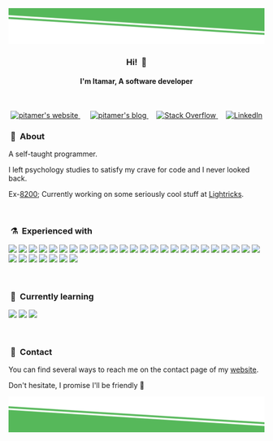 ![alt text](./images/top-decoration.svg)

<h3 align="center">Hi! &nbsp;👋</h3>
<h4 align="center">I'm Itamar, A software developer</h4>

<br/>

<p align="center">

<a href="https://www.itamarga.com">
  <img alt="pitamer's website" height="32" src="https://img.icons8.com/fluent/96/000000/domain.png" />
</a>
&nbsp;&nbsp;&nbsp;&nbsp;
<a href="https://pita.tech">
  <img alt="pitamer's blog" height="32" src="https://img.icons8.com/fluent/96/000000/copybook.png" />
</a>
&nbsp;&nbsp;&nbsp;
<a href="https://stackoverflow.com/users/14070872/pitamer">
  <img alt="Stack Overflow" height="34" src="https://upload.wikimedia.org/wikipedia/commons/e/ef/Stack_Overflow_icon.svg" />
</a>
&nbsp;&nbsp;&nbsp;
<a href="https://www.linkedin.com/in/itamarga/">
  <img alt="LinkedIn" height="34" src="https://img.icons8.com/color/50/000000/linkedin.png" />
</a>

</p>

### &nbsp;💬&nbsp; About

A self-taught programmer.

I left psychology studies to satisfy my crave for code and I never looked back.

Ex-[8200](https://en.wikipedia.org/wiki/Unit_8200); Currently working on some seriously cool stuff at [Lightricks](https://www.lightricks.com/).

<br>

### &nbsp;⚗️&nbsp; Experienced with

<p>

<img src="https://img.shields.io/badge/python-blue.svg?&style=for-the-badge&logo=python&logoColor=white" height="24"/>
<img src="https://img.shields.io/badge/javascript-F7DF1E.svg?&style=for-the-badge&logo=javascript&logoColor=white" height="24"/>
<img src="https://img.shields.io/badge/Typesctipt-3178C6.svg?&style=for-the-badge&logo=typescript&logoColor=white" height="24"/>
<img src="https://img.shields.io/badge/Ruby-CC342D.svg?&style=for-the-badge&logo=ruby&logoColor=white" height="24"/>

<img src="https://img.shields.io/badge/React-11cafb.svg?&style=for-the-badge&logo=react&logoColor=white" height="24"/>
<img src="https://img.shields.io/badge/Redux-764ABC.svg?&style=for-the-badge&logo=redux&logoColor=white" height="24"/>
<img src="https://img.shields.io/badge/MobX-FF9955.svg?&style=for-the-badge&logo=mobx&logoColor=white" height="24"/>
<img src="https://img.shields.io/badge/MUI-0081cb.svg?&style=for-the-badge&logo=mui&logoColor=white" height="25"/>
<img src="https://img.shields.io/badge/React%20Native-11cafb.svg?&style=for-the-badge&logo=react&logoColor=white" height="24"/>

<img src="https://img.shields.io/badge/Vue-41b883.svg?&style=for-the-badge&logo=vue.js&logoColor=white" height="24"/>
<img src="https://img.shields.io/badge/Gridsome-00A672.svg?&style=for-the-badge&logo=gridsome&logoColor=white" height="24"/>

<img src="https://img.shields.io/badge/Svelte-ff3e00.svg?&style=for-the-badge&logo=svelte&logoColor=white" height="24"/>
<img src="https://img.shields.io/badge/Solid-2C4F7C.svg?&style=for-the-badge&logo=solid&logoColor=white" height="24"/>
<img src="https://img.shields.io/badge/Ember-E04E39.svg?&style=for-the-badge&logo=ember.js&logoColor=white" height="24"/>

<img src="https://img.shields.io/badge/Flask-111111.svg?&style=for-the-badge&logo=flask&logoColor=white" height="24"/>
<img src="https://img.shields.io/badge/node.js-026e00.svg?&style=for-the-badge&logo=node.js&logoColor=white" height="24"/>
<img src="https://img.shields.io/badge/Express-388888.svg?&style=for-the-badge&logo=express&logoColor=white" height="24"/>
<img src="https://img.shields.io/badge/Rails-CC0000.svg?&style=for-the-badge&logo=rubyonrails&logoColor=white" height="24"/>

<img src="https://img.shields.io/badge/mongo-10aa50.svg?&style=for-the-badge&logo=mongodb&logoColor=white" height="24"/>
<img src="https://img.shields.io/badge/SQL-aac252.svg?&style=for-the-badge&logo=none&logoColor=white" height="24"/>

<img src="https://img.shields.io/badge/graphql-d447a8.svg?&style=for-the-badge&logo=graphql&logoColor=white" height="24"/>

<img src="https://img.shields.io/badge/HTML-red.svg?&style=for-the-badge&logo=html5&logoColor=white" height="24"/>
<img src="https://img.shields.io/badge/css-0397e0.svg?&style=for-the-badge&logo=css3&logoColor=white" height="24"/>
<img src="https://img.shields.io/badge/SASS-cf649a.svg?&style=for-the-badge&logo=sass&logoColor=white" height="24"/>

<img src="https://img.shields.io/badge/git-df5b3d.svg?&style=for-the-badge&logo=git&logoColor=white" height="24"/>

<img src="https://img.shields.io/badge/Pytest-0A9EDC.svg?&style=for-the-badge&logo=Pytest&logoColor=white" height="24"/>
<img src="https://img.shields.io/badge/Jest-C21325.svg?&style=for-the-badge&logo=Jest&logoColor=white" height="24"/>
<img src="https://img.shields.io/badge/Vite-646CFF.svg?&style=for-the-badge&logo=Vite&logoColor=white" height="24"/>
<img src="https://img.shields.io/badge/Rollup-EC4A3F.svg?&style=for-the-badge&logo=Rollup.js&logoColor=white" height="24"/>
<img src="https://img.shields.io/badge/Webpack-8DD6F9.svg?&style=for-the-badge&logo=Webpack&logoColor=white" height="24"/>
<img src="https://img.shields.io/badge/Babel-F9DC3E.svg?&style=for-the-badge&logo=Babel&logoColor=white" height="24"/>
<img src="https://img.shields.io/badge/GitHub Actions-2088FF.svg?&style=for-the-badge&logo=GitHub Actions&logoColor=white" height="24"/>


</p>

<br>

### &nbsp;🔬&nbsp; Currently learning

<p>
<img src="https://img.shields.io/badge/arduino-03979c.svg?&style=for-the-badge&logo=arduino&logoColor=white" height="24"/>
<img src="https://img.shields.io/badge/c_lang-A8B9CC.svg?&style=for-the-badge&logo=c&logoColor=white" height="24"/>
<img src="https://img.shields.io/badge/c++-00599C.svg?&style=for-the-badge&logo=cplusplus&logoColor=white" height="24"/>

</p>

<br>

### &nbsp;🤙&nbsp; Contact

You can find several ways to reach me on the contact page of my [website](https://www.itamarga.com).

Don't hesitate, I promise I'll be friendly 🙂

![alt text](./images/bottom-decoration.svg)
